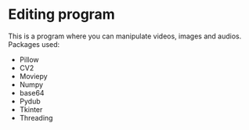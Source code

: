 # Editing program
This is a program where you can manipulate videos, images and audios.
Packages used:
  - Pillow
  - CV2
  - Moviepy
  - Numpy
  - base64
  - Pydub
  - Tkinter
  - Threading
